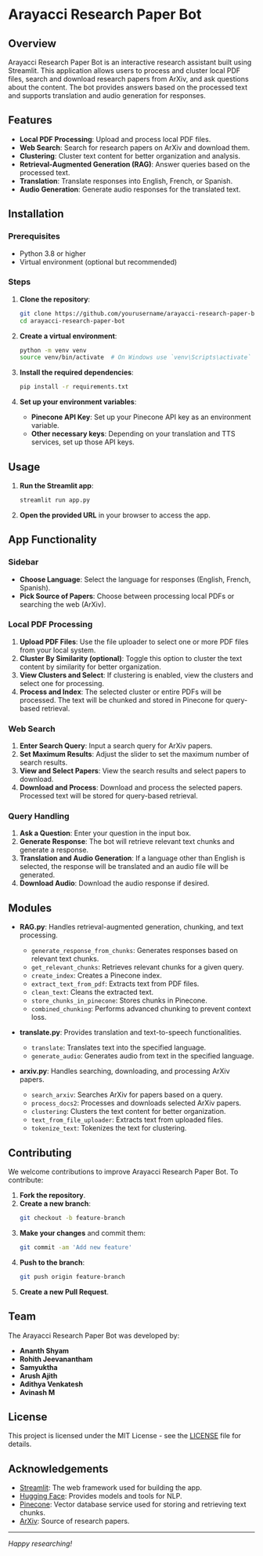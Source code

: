 # Arayacci Research Paper Bot

## Overview

Arayacci Research Paper Bot is an interactive research assistant built using Streamlit. This application allows users to process and cluster local PDF files, search and download research papers from ArXiv, and ask questions about the content. The bot provides answers based on the processed text and supports translation and audio generation for responses.

## Features

- **Local PDF Processing**: Upload and process local PDF files.
- **Web Search**: Search for research papers on ArXiv and download them.
- **Clustering**: Cluster text content for better organization and analysis.
- **Retrieval-Augmented Generation (RAG)**: Answer queries based on the processed text.
- **Translation**: Translate responses into English, French, or Spanish.
- **Audio Generation**: Generate audio responses for the translated text.

## Installation

### Prerequisites

- Python 3.8 or higher
- Virtual environment (optional but recommended)

### Steps

1. **Clone the repository**:
    ```sh
    git clone https://github.com/yourusername/arayacci-research-paper-bot.git
    cd arayacci-research-paper-bot
    ```

2. **Create a virtual environment**:
    ```sh
    python -m venv venv
    source venv/bin/activate  # On Windows use `venv\Scripts\activate`
    ```

3. **Install the required dependencies**:
    ```sh
    pip install -r requirements.txt
    ```

4. **Set up your environment variables**:
    - **Pinecone API Key**: Set up your Pinecone API key as an environment variable.
    - **Other necessary keys**: Depending on your translation and TTS services, set up those API keys.

## Usage

1. **Run the Streamlit app**:
    ```sh
    streamlit run app.py
    ```

2. **Open the provided URL** in your browser to access the app.

## App Functionality

### Sidebar

- **Choose Language**: Select the language for responses (English, French, Spanish).
- **Pick Source of Papers**: Choose between processing local PDFs or searching the web (ArXiv).

### Local PDF Processing

1. **Upload PDF Files**: Use the file uploader to select one or more PDF files from your local system.
2. **Cluster By Similarity (optional)**: Toggle this option to cluster the text content by similarity for better organization.
3. **View Clusters and Select**: If clustering is enabled, view the clusters and select one for processing.
4. **Process and Index**: The selected cluster or entire PDFs will be processed. The text will be chunked and stored in Pinecone for query-based retrieval.

### Web Search

1. **Enter Search Query**: Input a search query for ArXiv papers.
2. **Set Maximum Results**: Adjust the slider to set the maximum number of search results.
3. **View and Select Papers**: View the search results and select papers to download.
4. **Download and Process**: Download and process the selected papers. Processed text will be stored for query-based retrieval.

### Query Handling

1. **Ask a Question**: Enter your question in the input box.
2. **Generate Response**: The bot will retrieve relevant text chunks and generate a response.
3. **Translation and Audio Generation**: If a language other than English is selected, the response will be translated and an audio file will be generated.
4. **Download Audio**: Download the audio response if desired.

## Modules

- **RAG.py**: Handles retrieval-augmented generation, chunking, and text processing.
  - `generate_response_from_chunks`: Generates responses based on relevant text chunks.
  - `get_relevant_chunks`: Retrieves relevant chunks for a given query.
  - `create_index`: Creates a Pinecone index.
  - `extract_text_from_pdf`: Extracts text from PDF files.
  - `clean_text`: Cleans the extracted text.
  - `store_chunks_in_pinecone`: Stores chunks in Pinecone.
  - `combined_chunking`: Performs advanced chunking to prevent context loss.

- **translate.py**: Provides translation and text-to-speech functionalities.
  - `translate`: Translates text into the specified language.
  - `generate_audio`: Generates audio from text in the specified language.

- **arxiv.py**: Handles searching, downloading, and processing ArXiv papers.
  - `search_arxiv`: Searches ArXiv for papers based on a query.
  - `process_docs2`: Processes and downloads selected ArXiv papers.
  - `clustering`: Clusters the text content for better organization.
  - `text_from_file_uploader`: Extracts text from uploaded files.
  - `tokenize_text`: Tokenizes the text for clustering.

## Contributing

We welcome contributions to improve Arayacci Research Paper Bot. To contribute:

1. **Fork the repository**.
2. **Create a new branch**:
    ```sh
    git checkout -b feature-branch
    ```
3. **Make your changes** and commit them:
    ```sh
    git commit -am 'Add new feature'
    ```
4. **Push to the branch**:
    ```sh
    git push origin feature-branch
    ```
5. **Create a new Pull Request**.

## Team

The Arayacci Research Paper Bot was developed by:

- **Ananth Shyam**
- **Rohith Jeevanantham**
- **Samyuktha**
- **Arush Ajith**
- **Adithya Venkatesh**
- **Avinash M**


## License

This project is licensed under the MIT License - see the [LICENSE](LICENSE) file for details.

## Acknowledgements

- [Streamlit](https://streamlit.io/): The web framework used for building the app.
- [Hugging Face](https://huggingface.co/): Provides models and tools for NLP.
- [Pinecone](https://www.pinecone.io/): Vector database service used for storing and retrieving text chunks.
- [ArXiv](https://arxiv.org/): Source of research papers.

---

*Happy researching!*
